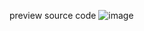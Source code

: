 preview source code
![image](https://user-images.githubusercontent.com/45621594/198250261-090242e2-65a5-4b03-99e3-c6ae2c0eb4b2.png)
